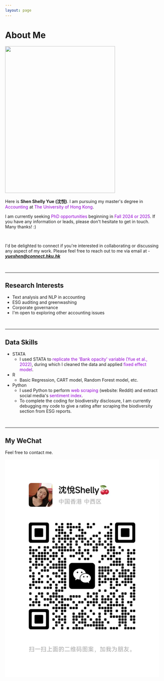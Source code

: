 ```yaml
---
layout: page
---
```


# About Me

<img src="https://shenyue0324.github.io/images/yueshen.um.graduate.jpg" class="floatpic" width="360" height="480">

<br>

Here is **Shen Shelly Yue (沈悦)**. I am pursuing my master's degree in <font color='DarkViolet'>Accounting</font> at <font color='DarkViolet'>The University of Hong Kong</font>. 

I am currently seeking <font color='DarkViolet'>PhD opportunities</font> beginning in <font color='DarkViolet'>Fall 2024 or 2025</font>. If you have any information or leads, please don't hesitate to get in touch. Many thanks! :) 

<br>

I'd be delighted to connect if you're interested in collaborating or discussing any aspect of my work. Please feel free to reach out to me via email at - ***yueshen@connect.hku.hk***

<br>

---

## Research Interests

- Text analysis and NLP in accounting
- ESG auditing and greenwashing
- Corporate governance
- I'm open to exploring other accounting issues
<br>

---

## Data Skills

- STATA
  - I used STATA to <font color='DarkViolet'>replicate the 'Bank opacity' variable (Yue et al., 2022)</font>, during which I cleaned the data and applied <font color='DarkViolet'>fixed effect model</font>.
- R
  - Basic Regression, CART model, Random Forest model, etc.
- Python
  - I used Python to perform <font color='DarkViolet'>web scraping</font> (website: Reddit) and extract social media's <font color='DarkViolet'>sentiment index</font>.
  - To complete the coding for biodiversity disclosure, I am currently debugging my code to give a rating after scraping the biodiversity section from ESG reports.
<br>

---

## My WeChat

Feel free to contact me.

<div class="third">
<img src="/images/wechat.yueshen.jpg">
</div>
<br>


